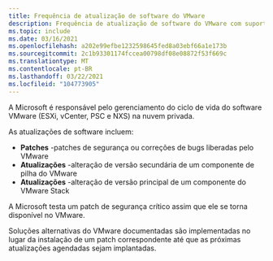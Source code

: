 ```yaml
---
title: Frequência de atualização de software do VMware
description: Frequência de atualização de software do VMware com suporte para a solução VMware do Azure.
ms.topic: include
ms.date: 03/16/2021
ms.openlocfilehash: a202e99efbe1232598645fed8a03ebf66a1e173b
ms.sourcegitcommit: 2c1b93301174fccea00798df08e08872f53f669c
ms.translationtype: MT
ms.contentlocale: pt-BR
ms.lasthandoff: 03/22/2021
ms.locfileid: "104773905"
---
```

<!-- Used in faq.md and concepts-private-clouds-clusters.md -->

A Microsoft é responsável pelo gerenciamento do ciclo de vida do software VMware (ESXi, vCenter, PSC e NXS) na nuvem privada.

As atualizações de software incluem:

- **Patches** -patches de segurança ou correções de bugs liberadas pelo VMware
- **Atualizações** -alteração de versão secundária de um componente de pilha do VMware
- **Atualizações** -alteração de versão principal de um componente do VMware Stack

A Microsoft testa um patch de segurança crítico assim que ele se torna disponível no VMware.

Soluções alternativas do VMware documentadas são implementadas no lugar da instalação de um patch correspondente até que as próximas atualizações agendadas sejam implantadas. 